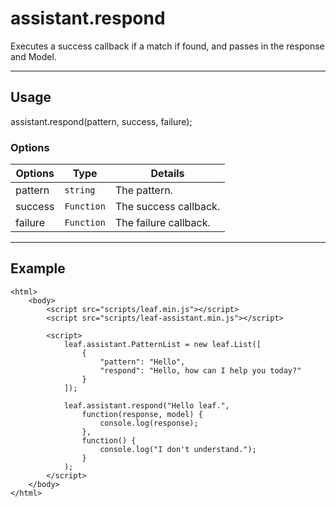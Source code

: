 # assistant.respond

Executes a success callback if a match if found, and passes in the response and Model.

----------------------------------------------------------------------

## Usage

assistant.respond(pattern, success, failure);

### Options

| Options         | Type          | Details                          |
| --------------- | ------------- | -------------------------------- |
| pattern         | `string`      | The pattern.                     |
| success         | `Function`    | The success callback.            |
| failure         | `Function`    | The failure callback.            |

----------------------------------------------------------------------

## Example

	<html>
		<body>
			<script src="scripts/leaf.min.js"></script>
            <script src="scripts/leaf-assistant.min.js"></script>

			<script>
                leaf.assistant.PatternList = new leaf.List([
                    {
                        "pattern": "Hello",
                        "respond": "Hello, how can I help you today?"
                    }
                ]);

                leaf.assistant.respond("Hello leaf.",
                    function(response, model) {
                        console.log(response);
                    },
                    function() {
                        console.log("I don't understand.");
                    }
                );
			</script>
		</body>
	</html>
